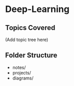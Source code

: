 # Deep-Learning

## Topics Covered
(Add topic tree here)

## Folder Structure
- notes/
- projects/
- diagrams/

